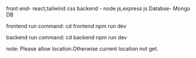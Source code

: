 front end- react,tailwind css
backend - node js,express js
Databse- Mongo DB

frontend run command:
    cd frontend
    npm run dev


backend run command:
    cd backend
    npm run dev



note: Please allow location.Otherwise current location not get. 